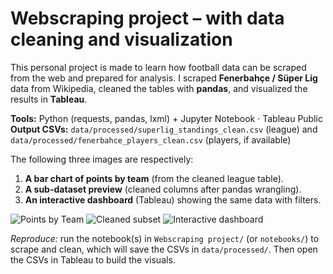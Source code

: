 # Webscraping project – with data cleaning and visualization

This personal project is made to learn how football data can be scraped from the web and prepared for analysis. I scraped **Fenerbahçe / Süper Lig** data from Wikipedia, cleaned the tables with **pandas**, and visualized the results in **Tableau**.

**Tools:** Python (requests, pandas, lxml) + Jupyter Notebook · Tableau Public  
**Output CSVs:** `data/processed/superlig_standings_clean.csv` (league) and `data/processed/fenerbahce_players_clean.csv` (players, if available)

The following three images are respectively:

1) **A bar chart of points by team** (from the cleaned league table).  
2) **A sub-dataset preview** (cleaned columns after pandas wrangling).  
3) **An interactive dashboard** (Tableau) showing the same data with filters.

![Points by Team](imagefolder/pts_by_team.png)
![Cleaned subset](imagefolder/scatter_plot.png)
![Interactive dashboard](gifs/dashboard.gif)

_Reproduce:_ run the notebook(s) in `Webscraping project/` (or `notebooks/`) to scrape and clean, which will save the CSVs in `data/processed/`. Then open the CSVs in Tableau to build the visuals.
